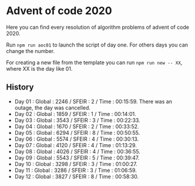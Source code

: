 # Advent of code 2020

Here you can find every resolution of algorithm problems of advent of code 2020.

Run `npm run aoc01` to launch the script of day one. For others days you can change the number.

For creating a new file from the template you can run `npm run new -- XX`, where XX is the day like 01.

## History

- Day 01 : Global : 2246 / SFEIR : 2 / Time : 00:15:59. There was an outage, the day was cancelled.
- Day 02 : Global : 1859 / SFEIR : 1 / Time : 00:14:01.
- Day 03 : Global : 3543 / SFEIR : 3 / Time : 00:22:33.
- Day 04 : Global : 1670 / SFEIR : 2 / Time : 00:33:52.
- Day 05 : Global : 6294 / SFEIR : 8 / Time : 00:50:55.
- Day 06 : Global : 5574 / SFEIR : 4 / Time : 00:30:13.
- Day 07 : Global : 4120 / SFEIR : 4 / Time : 01:13:29.
- Day 08 : Global : 4026 / SFEIR : 4 / Time : 00:36:55.
- Day 09 : Global : 5543 / SFEIR : 5 / Time : 00:39:47.
- Day 10 : Global : 3298 / SFEIR : 3 / Time : 01:00:27.
- Day 11 : Global : 3286 / SFEIR : 3 / Time : 01:06:59.
- Day 12 : Global : 3827 / SFEIR : 8 / Time : 00:58:30.